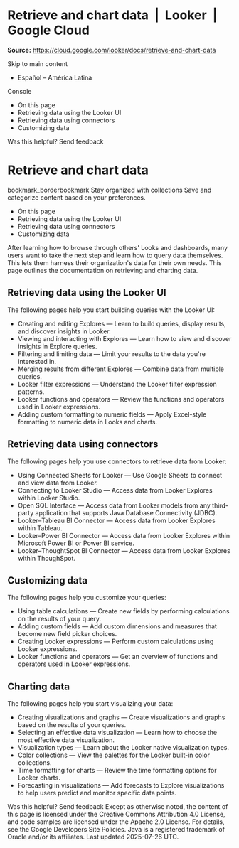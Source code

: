# Retrieve and chart data  |  Looker  |  Google Cloud

**Source:** https://cloud.google.com/looker/docs/retrieve-and-chart-data

Skip to main content 
  * Español – América Latina

Console 


  * On this page
  * Retrieving data using the Looker UI
  * Retrieving data using connectors
  * Customizing data




Was this helpful?
Send feedback 
#  Retrieve and chart data
bookmark_borderbookmark Stay organized with collections  Save and categorize content based on your preferences.
  * On this page
  * Retrieving data using the Looker UI
  * Retrieving data using connectors
  * Customizing data


After learning how to browse through others' Looks and dashboards, many users want to take the next step and learn how to query data themselves. This lets them harness their organization's data for their own needs. This page outlines the documentation on retrieving and charting data. 
## Retrieving data using the Looker UI
The following pages help you start building queries with the Looker UI:
  * Creating and editing Explores — Learn to build queries, display results, and discover insights in Looker.
  * Viewing and interacting with Explores — Learn how to view and discover insights in Explore queries.
  * Filtering and limiting data — Limit your results to the data you're interested in.
  * Merging results from different Explores — Combine data from multiple queries.
  * Looker filter expressions — Understand the Looker filter expression patterns.
  * Looker functions and operators — Review the functions and operators used in Looker expressions.
  * Adding custom formatting to numeric fields — Apply Excel-style formatting to numeric data in Looks and charts.


## Retrieving data using connectors
The following pages help you use connectors to retrieve data from Looker:
  * Using Connected Sheets for Looker — Use Google Sheets to connect and view data from Looker.
  * Connecting to Looker Studio — Access data from Looker Explores within Looker Studio.
  * Open SQL Interface — Access data from Looker models from any third-party application that supports Java Database Connectivity (JDBC).
  * Looker–Tableau BI Connector — Access data from Looker Explores within Tableau.
  * Looker–Power BI Connector — Access data from Looker Explores within Microsoft Power BI or Power BI service.
  * Looker–ThoughtSpot BI Connector — Access data from Looker Explores within ThoughSpot.


## Customizing data
The following pages help you customize your queries:
  * Using table calculations — Create new fields by performing calculations on the results of your query.
  * Adding custom fields — Add custom dimensions and measures that become new field picker choices.
  * Creating Looker expressions — Perform custom calculations using Looker expressions.
  * Looker functions and operators — Get an overview of functions and operators used in Looker expressions.


## Charting data
The following pages help you start visualizing your data:
  * Creating visualizations and graphs — Create visualizations and graphs based on the results of your queries.
  * Selecting an effective data visualization — Learn how to choose the most effective data visualization.
  * Visualization types — Learn about the Looker native visualization types.
  * Color collections — View the palettes for the Looker built-in color collections.
  * Time formatting for charts — Review the time formatting options for Looker charts.
  * Forecasting in visualizations — Add forecasts to Explore visualizations to help users predict and monitor specific data points.


Was this helpful?
Send feedback 
Except as otherwise noted, the content of this page is licensed under the Creative Commons Attribution 4.0 License, and code samples are licensed under the Apache 2.0 License. For details, see the Google Developers Site Policies. Java is a registered trademark of Oracle and/or its affiliates.
Last updated 2025-07-26 UTC.


